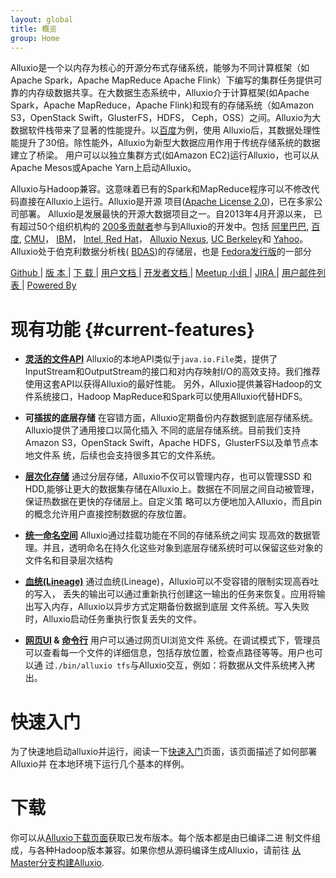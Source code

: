 ```yaml
---
layout: global
title: 概览
group: Home
---
```


Alluxio是一个以内存为核心的开源分布式存储系统，能够为不同计算框架（如Apache Spark，Apache MapReduce
Apache Flink）下编写的集群任务提供可靠的内存级数据共享。在大数据生态系统中，Alluxio介于计算框架(如Apache
Spark，Apache MapReduce，Apache Flink)和现有的存储系统（如Amazon S3，OpenStack Swift，GlusterFS，HDFS，
Ceph，OSS）之间。Alluxio为大数据软件栈带来了显著的性能提升。以[百度](https://www.baidu.com)为例，使用
Alluxio后，其数据处理性能提升了30倍。除性能外，Alluxio为新型大数据应用作用于传统存储系统的数据建立了桥梁。
用户可以以独立集群方式(如Amazon EC2)运行Alluxio，也可以从Apache Mesos或Apache Yarn上启动Alluxio。

Alluxio与Hadoop兼容。这意味着已有的Spark和MapReduce程序可以不修改代码直接在Alluxio上运行。Alluxio是开源
项目([Apache License 2.0](https://github.com/amplab/alluxio/blob/master/LICENSE))，已在多家公司部署。
Alluxio是发展最快的开源大数据项目之一。自2013年4月开源以来， 已有超过50个组织机构的
[200多贡献者](https://github.com/amplab/alluxio/graphs/contributors)参与到Alluxio的开发中。包括
[阿里巴巴](http://www.alibaba.com), [百度](https://www.baidu.com), [CMU](https://www.cmu.edu/)，
[IBM](https://www.ibm.com)， [Intel](http://www.intel.com/),[ Red Hat](https://www.redhat.com/)，
[Alluxio Nexus](http://www.alluxionexus.com/), [UC Berkeley](https://amplab.cs.berkeley.edu/)和
[Yahoo](https://www.yahoo.com/)。Alluxio处于伯克利数据分析栈(
[BDAS](https://amplab.cs.berkeley.edu/bdas/))的存储层，也是
[Fedora发行版](https://fedoraproject.org/wiki/SIGs/bigdata/packaging)的一部分

[Github ](https://github.com/amplab/alluxio/) |
[ 版 本  ](http://alluxio-project.org/releases/) |
[ 下 载  ](http://alluxio-project.org/downloads/) |
[ 用户文档  ](Getting-Started.html) |
[ 开发者文档  ](Contributing-to-Alluxio.html) |
[ Meetup 小组  ](https://www.meetup.com/Alluxio/) |
[ JIRA  ](https://alluxio.atlassian.net/browse/TACHYON) |
[ 用户邮件列表  ](https://groups.google.com/forum/?fromgroups#!forum/alluxio-users) |
[ Powered By  ](Powered-By-Alluxio.html)

<style>
#current-features + ul li {height:210px;}
</style>
# 现有功能 {#current-features}
<!--for using the CSS，when tranlasting English title to Chinese,must specify the id for Chinese which is identical as the generated id in CSS for English title-->

* **[灵活的文件API](File-System-API.html)** Alluxio的本地API类似于``java.io.File``类，提供了
InputStream和OutputStream的接口和对内存映射I/O的高效支持。我们推荐使用这套API以获得Alluxio的最好性能。
另外，Alluxio提供兼容Hadoop的文件系统接口，Hadoop MapReduce和Spark可以使用Alluxio代替HDFS。

* **可插拔的底层存储** 在容错方面，Alluxio定期备份内存数据到底层存储系统。Alluxio提供了通用接口以简化插入
不同的底层存储系统。目前我们支持Amazon S3，OpenStack Swift，Apache HDFS，GlusterFS以及单节点本地文件系
统，后续也会支持很多其它的文件系统。

* **[层次化存储](Tiered-Storage-on-Alluxio.html)** 通过分层存储，Alluxio不仅可以管理内存，也可以管理SSD
和HDD,能够让更大的数据集存储在Alluxio上。数据在不同层之间自动被管理，保证热数据在更快的存储层上。自定义策
略可以方便地加入Alluxio，而且pin的概念允许用户直接控制数据的存放位置。

* **[统一命名空间](Unified-and-Transparent-Namespace.html)** Alluxio通过挂载功能在不同的存储系统之间实
现高效的数据管理。并且，透明命名在持久化这些对象到底层存储系统时可以保留这些对象的文件名和目录层次结构

* **[血统(Lineage)](Lineage-API.html)** 通过血统(Lineage)，Alluxio可以不受容错的限制实现高吞吐的写入，
丢失的输出可以通过重新执行创建这一输出的任务来恢复。应用将输出写入内存，Alluxio以异步方式定期备份数据到底层
文件系统。写入失败时，Alluxio启动任务重执行恢复丢失的文件。

* **[网页UI](Web-Interface.html) & [命令行](Command-Line-Interface.html)** 用户可以通过网页UI浏览文件
系统。在调试模式下，管理员可以查看每一个文件的详细信息，包括存放位置，检查点路径等等。用户也可以通
过``./bin/alluxio tfs``与Alluxio交互，例如：将数据从文件系统拷入拷出。

# 快速入门

为了快速地启动alluxio并运行，阅读一下[快速入门](Getting-Started.html)页面，该页面描述了如何部署Alluxio并
在本地环境下运行几个基本的样例。

# 下载

你可以从[Alluxio下载页面](http://alluxio-project.org/downloads)获取已发布版本。每个版本都是由已编译二进
制文件组成，与各种Hadoop版本兼容。如果你想从源码编译生成Alluxio，请前往
[从Master分支构建Alluxio](Building-Alluxio-Master-Branch.html).
